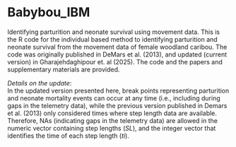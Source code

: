 Babybou_IBM
===========

Identifying parturition and neonate survival using movement data. This is the R code for the individual based method to identifying parturition and neonate survival from the movement data of female woodland caribou. The code was originally published in DeMars et al. (2013), and updated (current version) in Gharajehdaghipour et. al (2025). The code and the papers and supplementary materials are provided.

*Details on the update*:<br> 
In the updated version presented here, break points representing parturition and neonate mortality events can occur at any time (i.e., including during gaps in the telemetry data), while the previous version published in Demars et al. (2013) only considered times where step length data are available. Therefore, NAs (indicating gaps in the telemetry data) are allowed in the numeric vector containing step lengths (*SL*), and the integer vector that identifies the time of each step length (*ti*).
